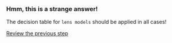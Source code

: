 ###  Hmm, this is a strange answer!

The decision table for `lens models` should be applied in all cases!

[Review the previous step](../description.md)
